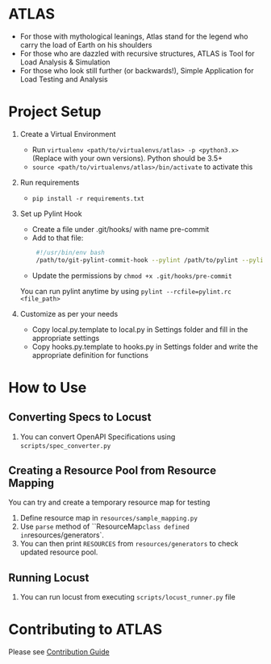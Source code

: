 ATLAS
=======

- For those with mythological leanings, Atlas stand for the legend who carry the load of Earth on his shoulders
- For those who are dazzled with recursive structures, ATLAS is Tool for Load Analysis & Simulation
- For those who look still further (or backwards!), Simple Application for Load Testing and Analysis


Project Setup
======

1. Create a Virtual Environment
    - Run `virtualenv <path/to/virtualenvs/atlas> -p <python3.x>`
     (Replace <variables> with your own versions). Python should be 3.5+
    - `source <path/to/virtualenvs/atlas>/bin/activate` to activate this

2. Run requirements
    - `pip install -r requirements.txt`

3. Set up Pylint Hook
    - Create a file under .git/hooks/ with name pre-commit
    - Add to that file:
       ```bash
        #!/usr/bin/env bash
        /path/to/git-pylint-commit-hook --pylint /path/to/pylint --pylintrc pylint.rc
       ```
    - Update the permissions by `chmod +x .git/hooks/pre-commit`

    You can run pylint anytime by using `pylint --rcfile=pylint.rc <file_path>`

4. Customize as per your needs
    - Copy local.py.template to local.py in Settings folder and fill in the appropriate settings
    - Copy hooks.py.template to hooks.py in Settings folder and write the appropriate definition for functions


How to Use
===========

Converting Specs to Locust
------
1. You can convert OpenAPI Specifications using `scripts/spec_converter.py`


Creating a Resource Pool from Resource Mapping
-----
You can try and create a temporary resource map for testing
1. Define resource map in `resources/sample_mapping.py`
2. Use `parse` method of ``ResourceMap` class defined in `resources/generators`.
3. You can then print `RESOURCES` from `resources/generators` to check updated resource pool.


Running Locust
------
1. You can run locust from executing `scripts/locust_runner.py` file


Contributing to ATLAS
=========

Please see [Contribution Guide](docs/Contributing.md)
